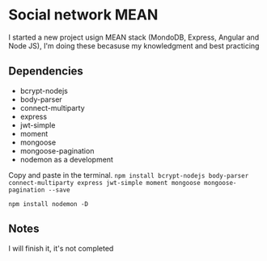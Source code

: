 # Social network MEAN
I started a new project usign MEAN stack (MondoDB, Express, Angular and Node JS), I'm doing these becasuse my knowledgment and best practicing

## Dependencies
* bcrypt-nodejs
* body-parser
* connect-multiparty
* express
* jwt-simple
* moment
* mongoose
* mongoose-pagination
* nodemon as a development

Copy and paste in the terminal.
`npm install bcrypt-nodejs body-parser connect-multiparty express jwt-simple moment mongoose mongoose-pagination --save`

`npm install nodemon -D`

##  Notes
I will finish it, it's not completed